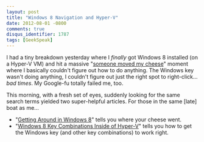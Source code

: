 ```yaml
---
layout: post
title: "Windows 8 Navigation and Hyper-V"
date: 2012-08-01 -0800
comments: true
disqus_identifier: 1787
tags: [GeekSpeak]
---
```

I had a tiny breakdown yesterday where I *finally* got Windows 8
installed (on a Hyper-V VM) and hit a massive "[someone moved my
cheese](http://en.wikipedia.org/wiki/Who_Moved_My_Cheese%3F)" moment
where I basically couldn't figure out how to do anything. The Windows
key wasn't doing anything, I couldn't figure out just the right spot to
right-click... *bad times*. My Google-fu totally failed me, too.

This morning, with a fresh set of eyes, suddenly looking for the same
search terms yielded two super-helpful articles. For those in the same
[late] boat as me...

-   "[Getting Around in Windows
    8](http://windowsteamblog.com/windows/b/windowsexperience/archive/2012/03/08/getting-around-in-windows-8.aspx)"
    tells you where your cheese went.
-   "[Windows 8 Key Combinations Inside of
    Hyper-V](http://blogs.msdn.com/b/virtual_pc_guy/archive/2012/05/03/windows-8-key-combinations-inside-of-hyper-v.aspx)"
    tells you how to get the Windows key (and other key combinations) to
    work right.


